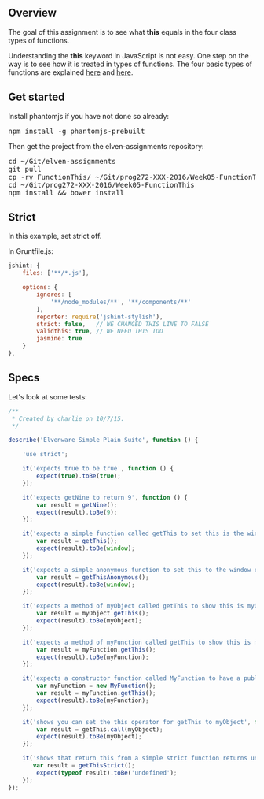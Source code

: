 ## Overview

The goal of this assignment is to see what **this** equals in the four class types of functions.

Understanding the **this** keyword in JavaScript is not easy. One step on the way is to see how it is treated in types of functions. The four basic types of functions are explained [here][function-types] and [here][function-this].

[function-types]: http://www.elvenware.com/charlie/development/web/JavaScript/JavaScriptFunctions.html#function-types
[function-this]: http://www.elvenware.com/charlie/development/web/JavaScript/JavaScriptFunctions.html#function-this

## Get started

Install phantomjs if you have not done so already:

<pre>
npm install -g phantomjs-prebuilt
</pre>

Then get the project from the elven-assignments repository:

<pre>
cd ~/Git/elven-assignments
git pull
cp -rv FunctionThis/ ~/Git/prog272-XXX-2016/Week05-FunctionThis
cd ~/Git/prog272-XXX-2016/Week05-FunctionThis
npm install && bower install
</pre>



## Strict

In this example, set strict off.

In Gruntfile.js:

```javascript
jshint: {
    files: ['**/*.js'],

    options: {
        ignores: [
            '**/node_modules/**', '**/components/**'
        ],
        reporter: require('jshint-stylish'),
        strict: false,   // WE CHANGED THIS LINE TO FALSE
        validthis: true, // WE NEED THIS TOO
        jasmine: true
    }
},
```

## Specs

Let's look at some tests:

```javascript
/**
 * Created by charlie on 10/7/15.
 */

describe('Elvenware Simple Plain Suite', function () {

    'use strict';

    it('expects true to be true', function () {
        expect(true).toBe(true);
    });

    it('expects getNine to return 9', function () {
        var result = getNine();
        expect(result).toBe(9);
    });

    it('expects a simple function called getThis to set this is the window object', function() {
        var result = getThis();
        expect(result).toBe(window);
    });

    it('expects a simple anonymous function to set this to the window object', function() {
        var result = getThisAnonymous();
        expect(result).toBe(window);
    });

    it('expects a method of myObject called getThis to show this is myObject', function() {
        var result = myObject.getThis();
        expect(result).toBe(myObject);
    });

    it('expects a method of myFunction called getThis to show this is myFunction', function() {
        var result = myFunction.getThis();
        expect(result).toBe(myFunction);
    });

    it('expects a constructor function called MyFunction to have a public method called getThis that shows this is MyFunction', function() {
        var myFunction = new MyFunction();
        var result = myFunction.getThis();
        expect(result).toBe(myFunction);
    });

    it('shows you can set the this operator for getThis to myObject', function() {
        var result = getThis.call(myObject);
        expect(result).toBe(myObject);
    });

    it('shows that return this from a simple strict function returns undefined', function() {
       var result = getThisStrict();
        expect(typeof result).toBe('undefined');
    });
});
```
